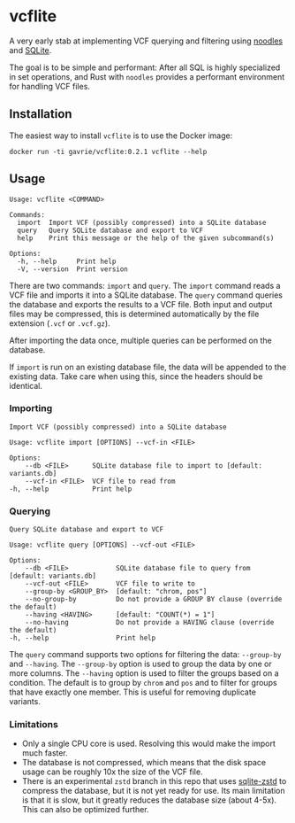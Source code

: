 # vcflite

A very early stab at implementing VCF querying and filtering using [noodles](https://crates.io/crates/noodles) and [SQLite](https://www.sqlite.org).

The goal is to be simple and performant: After all SQL is highly specialized in set operations, and Rust with `noodles` provides a performant environment for handling VCF files.


## Installation

The easiest way to install `vcflite` is to use the Docker image:

    docker run -ti gavrie/vcflite:0.2.1 vcflite --help


## Usage

    Usage: vcflite <COMMAND>

    Commands:
      import  Import VCF (possibly compressed) into a SQLite database
      query   Query SQLite database and export to VCF
      help    Print this message or the help of the given subcommand(s)

    Options:
      -h, --help     Print help
      -V, --version  Print version

There are two commands: `import` and `query`. The `import` command reads a VCF file and imports it into a SQLite database.  The `query` command queries the database and exports the results to a VCF file. Both input and output files may be compressed, this is determined automatically by the file extension (`.vcf` or `.vcf.gz`).

After importing the data once, multiple queries can be performed on the database.

If `import` is run on an existing database file, the data will be appended to the existing data. Take care when using this, since the headers should be identical.


### Importing

    Import VCF (possibly compressed) into a SQLite database

    Usage: vcflite import [OPTIONS] --vcf-in <FILE>

    Options:
        --db <FILE>      SQLite database file to import to [default: variants.db]
        --vcf-in <FILE>  VCF file to read from
    -h, --help           Print help


### Querying

    Query SQLite database and export to VCF

    Usage: vcflite query [OPTIONS] --vcf-out <FILE>

    Options:
        --db <FILE>            SQLite database file to query from [default: variants.db]
        --vcf-out <FILE>       VCF file to write to
        --group-by <GROUP_BY>  [default: "chrom, pos"]
        --no-group-by          Do not provide a GROUP BY clause (override the default)
        --having <HAVING>      [default: "COUNT(*) = 1"]
        --no-having            Do not provide a HAVING clause (override the default)
    -h, --help                 Print help


The `query` command supports two options for filtering the data: `--group-by` and `--having`. The `--group-by` option is used to group the data by one or more columns. The `--having` option is used to filter the groups based on a condition. The default is to group by `chrom` and `pos` and to filter for groups that have exactly one member. This is useful for removing duplicate variants.

### Limitations

- Only a single CPU core is used. Resolving this would make the import much faster.
- The database is not compressed, which means that the disk space usage can be roughly 10x the size of the VCF file.
- There is an experimental `zstd` branch in this repo that uses [sqlite-zstd](https://github.com/phiresky/sqlite-zstd) to compress the database, but it is not yet ready for use. Its main limitation is that it is slow, but it greatly reduces the database size (about 4-5x). This can also be optimized further.